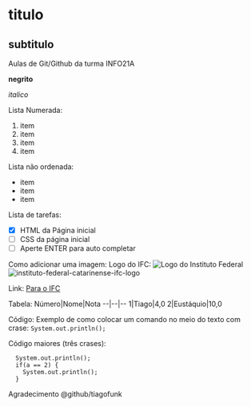 # titulo
## subtitulo
Aulas de Git/Github da turma INFO21A

**negrito**

*italico*

Lista Numerada:
1. item
2. item
3. item
4. item

Lista não ordenada:
* item
* item
* item

Lista de tarefas:
- [x] HTML da Página inicial
- [ ] CSS da página inicial
- [ ] Aperte ENTER para auto completar

Como adicionar uma imagem:
Logo do IFC: ![Logo do Instituto Federal](https://encrypted-tbn0.gstatic.com/images?q=tbn:ANd9GcQhhQ36baaowL5-CgufOuOqBtkuDzsYuUkXYcCH64VzKQ&s)
![instituto-federal-catarinense-ifc-logo](https://github.com/professorTiagoFunk/aulasINFO21A/assets/144853100/8c9a9f42-282c-4fca-900d-160832ce523e)

Link:
[Para o IFC](https://ifc.edu.br/)

Tabela:
Número|Nome|Nota
--|--|--
1|Tiago|4,0
2|Eustáquio|10,0

Código:
Exemplo de como colocar um comando no meio do texto com crase: `System.out.println();`

Código maiores (três crases):
```
  System.out.println();
  if(a == 2) {
    System.out.println();
  }
```
Agradecimento @github/tiagofunk
